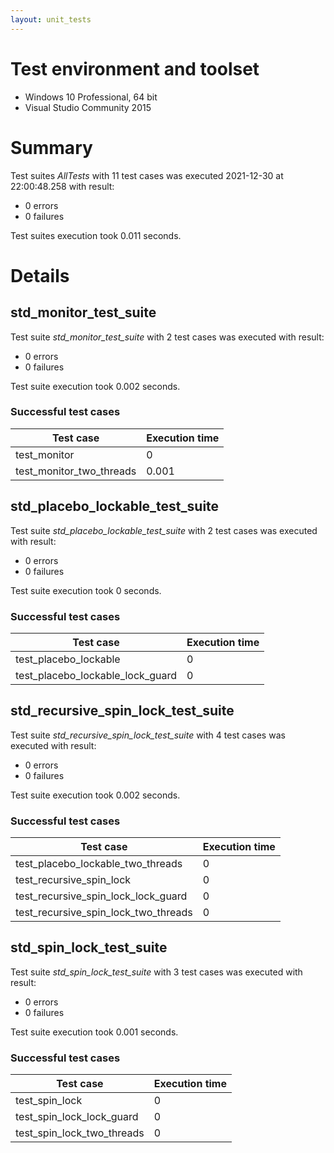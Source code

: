 ```yaml
---
layout: unit_tests
---
```


# Test environment and toolset 

* Windows 10 Professional, 64 bit
* Visual Studio Community 2015

# Summary

Test suites *AllTests* with 11 test cases was executed 2021-12-30 at 22:00:48.258 with result:

* 0 errors
* 0 failures

Test suites execution took 0.011 seconds.

# Details

## std_monitor_test_suite

Test suite *std_monitor_test_suite* with 2 test cases was executed with result:

* 0 errors
* 0 failures

Test suite execution took 0.002 seconds.

### Successful test cases

Test case|Execution time
-|-
test_monitor | 0
test_monitor_two_threads | 0.001

## std_placebo_lockable_test_suite

Test suite *std_placebo_lockable_test_suite* with 2 test cases was executed with result:

* 0 errors
* 0 failures

Test suite execution took 0 seconds.

### Successful test cases

Test case|Execution time
-|-
test_placebo_lockable | 0
test_placebo_lockable_lock_guard | 0

## std_recursive_spin_lock_test_suite

Test suite *std_recursive_spin_lock_test_suite* with 4 test cases was executed with result:

* 0 errors
* 0 failures

Test suite execution took 0.002 seconds.

### Successful test cases

Test case|Execution time
-|-
test_placebo_lockable_two_threads | 0
test_recursive_spin_lock | 0
test_recursive_spin_lock_lock_guard | 0
test_recursive_spin_lock_two_threads | 0

## std_spin_lock_test_suite

Test suite *std_spin_lock_test_suite* with 3 test cases was executed with result:

* 0 errors
* 0 failures

Test suite execution took 0.001 seconds.

### Successful test cases

Test case|Execution time
-|-
test_spin_lock | 0
test_spin_lock_lock_guard | 0
test_spin_lock_two_threads | 0
